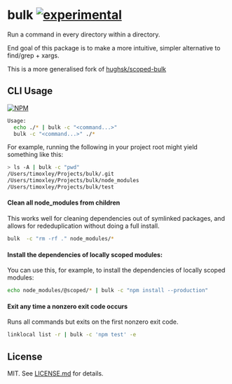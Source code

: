 # bulk [![experimental](http://badges.github.io/stability-badges/dist/experimental.svg)](http://github.com/badges/stability-badges)

Run a command in every directory within a directory.

End goal of this package is to make a more intuitive, simpler alternative to find/grep + xargs.

This is a more generalised fork of [hughsk/scoped-bulk](http://github.com/hughsk/scoped-bulk)

## CLI Usage

[![NPM](https://nodei.co/npm/bulk.png)](https://nodei.co/npm/bulk/)

``` bash
Usage:
  echo ./* | bulk -c "<command...>"
  bulk -c "<command...>" ./*
```

For example, running the following in your project root might yield something
like this:

``` bash
> ls -A | bulk -c "pwd"
/Users/timoxley/Projects/bulk/.git
/Users/timoxley/Projects/bulk/node_modules
/Users/timoxley/Projects/bulk/test
```

#### Clean all node_modules from children

This works well for cleaning dependencies out of symlinked packages, and allows for rededuplication without doing a full install.

```bash
bulk  -c "rm -rf ." node_modules/*
```

#### Install the dependencies of locally scoped modules:
You can use this, for example, to install the dependencies of locally scoped
modules:

``` bash
echo node_modules/@scoped/* | bulk -c "npm install --production"
```

#### Exit any time a nonzero exit code occurs
Runs all commands but exits on the first nonzero exit code.

``` bash
linklocal list -r | bulk -c 'npm test' -e
```

## License

MIT. See [LICENSE.md](http://github.com/timoxley/bulk/blob/master/LICENSE.md) for details.
